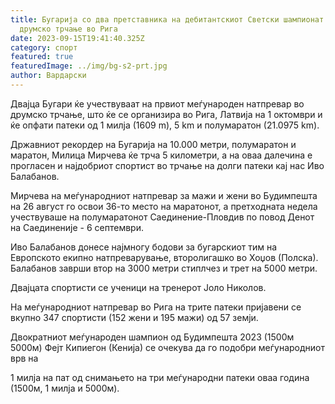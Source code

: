 ```yaml
---
title: Бугарија со два претставника на дебитантскиот Светски шампионат во
  друмско трчање во Рига
date: 2023-09-15T19:41:40.325Z
category: спорт
featured: true
featuredImage: ../img/bg-s2-prt.jpg
author: Вардарски
---
```

Двајца Бугари ќе учествуваат на првиот меѓународен натпревар во друмско трчање, што ќе се организира во Рига, Латвија на 1 октомври и ќе опфати патеки од 1 милја (1609 m), 5 km и полумаратон (21.0975 km).

Државниот рекордер на Бугарија на 10.000 метри, полумаратон и маратон, Милица Мирчева ќе трча 5 километри, а на оваа далечина е прогласен и најдобриот спортист во трчање на долги патеки кај нас Иво Балабанов.

Мирчева на меѓународниот натпревар за мажи и жени во Будимпешта на 26 август го освои 36-то место на маратонот, а претходната недела учествуваше на полумаратонот Саединение-Пловдив по повод Денот на Саединеније - 6 септември.

Иво Балабанов донесе најмногу бодови за бугарскиот тим на Европското екипно натпреварување, второлигашко во Хоџов (Полска). Балабанов заврши втор на 3000 метри стиплчез и трет на 5000 метри.

Двајцата спортисти се ученици на тренерот Јоло Николов.

На меѓународниот натпревар во Рига на трите патеки пријавени се вкупно 347 спортисти (152 жени и 195 мажи) од 57 земји.

Двократниот меѓународен шампион од Будимпешта 2023 (1500м 5000м) Фејт Кипиегон (Кенија) се очекува да го подобри меѓународниот врв на

1 милја на пат од снимањето на три меѓународни патеки оваа година (1500м, 1 милја и 5000м).